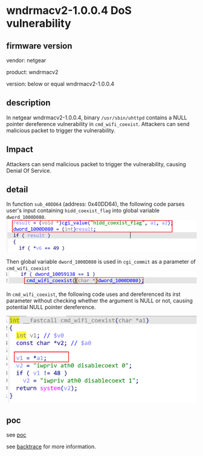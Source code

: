 # wndrmacv2-1.0.0.4 DoS vulnerability
## firmware version
vendor: netgear

product: wndrmacv2

version: below or equal wndrmacv2-1.0.0.4

## description
In netgear wndrmacv2-1.0.0.4, binary `/usr/sbin/uhttpd` contains a NULL pointer dereference vulnerability in `cmd_wifi_coexist`. Attackers can send malicious packet to trigger the vulnerability.

## Impact
Attackers can send malicious packet to trigger the vulnerability, causing Denial Of Service.

## detail
In function `sub_40DD64` (address: 0x40DD64), the following code parses user's input containing `hidd_coexist_flag` into global variable `dword_1000D080`.
![alt text](image.png)

Then global variable `dword_1000D080` is used in `cgi_commit` as a parameter of `cmd_wifi_coexist`
![alt text](image-1.png)

In `cmd_wifi_coexist`, the following code uses and dereferenced its irst parameter without checking whether the argument is NULL or not, causing potential NULL pointer dereference.

![alt text](image-2.png)


## poc
see [poc](./poc)

see [backtrace](./backtrace) for more information.
